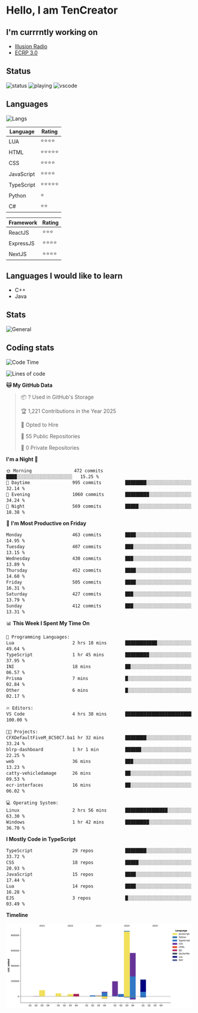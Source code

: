 # Hello, I am TenCreator

## I'm currrntly working on
- [Illusion Radio](https://illusionradio.co.uk/)
- [ECRP 3.0](http://github.com/Emerald-Coast-Roleplay/)

## Status
![status](https://api.statusbadges.me/badge/status/518334475038359555?simple=true&style=for-the-badge)
![playing](https://api.statusbadges.me/badge/playing/518334475038359555?style=for-the-badge)
![vscode](https://api.statusbadges.me/badge/vscode/518334475038359555?style=for-the-badge)

## Languages
![Langs](https://github-readme-stats.vercel.app/api/top-langs/?username=tencreator&layout=compact&theme=radical)


|Language|Rating|
|--------|------|
|LUA|⭐️⭐️⭐️⭐️|
|HTML|⭐️⭐️⭐️⭐️⭐️|
|CSS|⭐️⭐️⭐️⭐️|
|JavaScript|⭐️⭐️⭐️⭐️|
|TypeScript|⭐️⭐️⭐️⭐️⭐️|
|Python|⭐️|
|C#|⭐️⭐️ |

|Framework|Rating|
|--------|------|
|ReactJS|⭐️⭐️⭐|
|ExpressJS|⭐️⭐️⭐️⭐️|
|NextJS|⭐️⭐️⭐⭐️|

## Languages I would like to learn
- C++
- Java

## Stats
![General](https://github-readme-stats.vercel.app/api?username=tencreator&show_icons=true&theme=radical)

## Coding stats

<!--START_SECTION:waka-->
![Code Time](http://img.shields.io/badge/Code%20Time-494%20hrs%2055%20mins-blue)

![Lines of code](https://img.shields.io/badge/From%20Hello%20World%20I%27ve%20Written-2.1%20million%20lines%20of%20code-blue)

**🐱 My GitHub Data** 

> 📦 ? Used in GitHub's Storage 
 > 
> 🏆 1,221 Contributions in the Year 2025
 > 
> 💼 Opted to Hire
 > 
> 📜 55 Public Repositories 
 > 
> 🔑 0 Private Repositories 
 > 
**I'm a Night 🦉** 

```text
🌞 Morning                472 commits         ████░░░░░░░░░░░░░░░░░░░░░   15.25 % 
🌆 Daytime                995 commits         ████████░░░░░░░░░░░░░░░░░   32.14 % 
🌃 Evening                1060 commits        █████████░░░░░░░░░░░░░░░░   34.24 % 
🌙 Night                  569 commits         █████░░░░░░░░░░░░░░░░░░░░   18.38 % 
```
📅 **I'm Most Productive on Friday** 

```text
Monday                   463 commits         ████░░░░░░░░░░░░░░░░░░░░░   14.95 % 
Tuesday                  407 commits         ███░░░░░░░░░░░░░░░░░░░░░░   13.15 % 
Wednesday                430 commits         ███░░░░░░░░░░░░░░░░░░░░░░   13.89 % 
Thursday                 452 commits         ████░░░░░░░░░░░░░░░░░░░░░   14.60 % 
Friday                   505 commits         ████░░░░░░░░░░░░░░░░░░░░░   16.31 % 
Saturday                 427 commits         ███░░░░░░░░░░░░░░░░░░░░░░   13.79 % 
Sunday                   412 commits         ███░░░░░░░░░░░░░░░░░░░░░░   13.31 % 
```


📊 **This Week I Spent My Time On** 

```text
💬 Programming Languages: 
Lua                      2 hrs 18 mins       ████████████░░░░░░░░░░░░░   49.64 % 
TypeScript               1 hr 45 mins        █████████░░░░░░░░░░░░░░░░   37.95 % 
INI                      18 mins             ██░░░░░░░░░░░░░░░░░░░░░░░   06.57 % 
Prisma                   7 mins              █░░░░░░░░░░░░░░░░░░░░░░░░   02.84 % 
Other                    6 mins              █░░░░░░░░░░░░░░░░░░░░░░░░   02.17 % 

🔥 Editors: 
VS Code                  4 hrs 38 mins       █████████████████████████   100.00 % 

🐱‍💻 Projects: 
CFXDefaultFiveM_8C50C7.ba1 hr 32 mins        ████████░░░░░░░░░░░░░░░░░   33.24 % 
blrp-dashboard           1 hr 1 min          ██████░░░░░░░░░░░░░░░░░░░   22.25 % 
web                      36 mins             ███░░░░░░░░░░░░░░░░░░░░░░   13.23 % 
catty-vehicledamage      26 mins             ██░░░░░░░░░░░░░░░░░░░░░░░   09.53 % 
ecr-interfaces           16 mins             ██░░░░░░░░░░░░░░░░░░░░░░░   06.02 % 

💻 Operating System: 
Linux                    2 hrs 56 mins       ████████████████░░░░░░░░░   63.30 % 
Windows                  1 hr 42 mins        █████████░░░░░░░░░░░░░░░░   36.70 % 
```

**I Mostly Code in TypeScript** 

```text
TypeScript               29 repos            ████████░░░░░░░░░░░░░░░░░   33.72 % 
CSS                      18 repos            █████░░░░░░░░░░░░░░░░░░░░   20.93 % 
JavaScript               15 repos            ████░░░░░░░░░░░░░░░░░░░░░   17.44 % 
Lua                      14 repos            ████░░░░░░░░░░░░░░░░░░░░░   16.28 % 
EJS                      3 repos             █░░░░░░░░░░░░░░░░░░░░░░░░   03.49 % 
```



**Timeline**

![Lines of Code chart](https://raw.githubusercontent.com/tencreator/tencreator/main/assets/bar_graph.png)


<!--END_SECTION:waka-->
